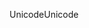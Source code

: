<span data-ttu-id="6f74b-101">Unicode</span><span class="sxs-lookup"><span data-stu-id="6f74b-101">Unicode</span></span>